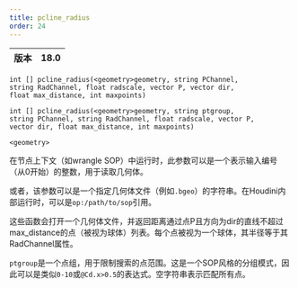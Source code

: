 ```yaml
---
title: pcline_radius
order: 24
---
```

| 版本 | 18.0 |
| --- | --- |

`int [] pcline_radius(<geometry>geometry, string PChannel, string RadChannel, float radscale, vector P, vector dir, float max_distance, int maxpoints)`

`int [] pcline_radius(<geometry>geometry, string ptgroup, string PChannel, string RadChannel, float radscale, vector P, vector dir, float max_distance, int maxpoints)`

`<geometry>`

在节点上下文（如wrangle SOP）中运行时，此参数可以是一个表示输入编号（从0开始）的整数，用于读取几何体。

或者，该参数可以是一个指定几何体文件（例如`.bgeo`）的字符串。在Houdini内部运行时，可以是`op:/path/to/sop`引用。

这些函数会打开一个几何体文件，并返回距离通过点P且方向为dir的直线不超过max_distance的点（被视为球体）列表。每个点被视为一个球体，其半径等于其RadChannel属性。

`ptgroup`是一个点组，用于限制搜索的点范围。这是一个SOP风格的分组模式，因此可以是类似`0-10`或`@Cd.x>0.5`的表达式。空字符串表示匹配所有点。
